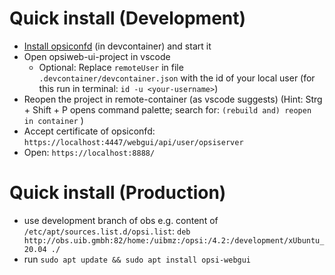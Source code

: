 # Quick install (Development)
* [Install opsiconfd](https://gitlab.uib.gmbh/uib/opsiconfd/-/tree/v4.2#devcontainer) (in devcontainer) and start it
* Open opsiweb-ui-project in vscode
  * Optional: Replace `remoteUser` in file `.devcontainer/devcontainer.json` with the id of your local user (for this run in terminal: `id -u <your-username>`)
* Reopen the project in remote-container (as vscode suggests)
  (Hint: Strg + Shift + P opens command palette; search for: `(rebuild and) reopen in container` )
* Accept certificate of opsiconfd: `https://localhost:4447/webgui/api/user/opsiserver`
* Open: `https://localhost:8888/`

# Quick install (Production)
* use development branch of obs e.g. content of `/etc/apt/sources.list.d/opsi.list`: `deb http://obs.uib.gmbh:82/home:/uibmz:/opsi:/4.2:/development/xUbuntu_20.04 ./`
* run `sudo apt update && sudo apt install opsi-webgui`
